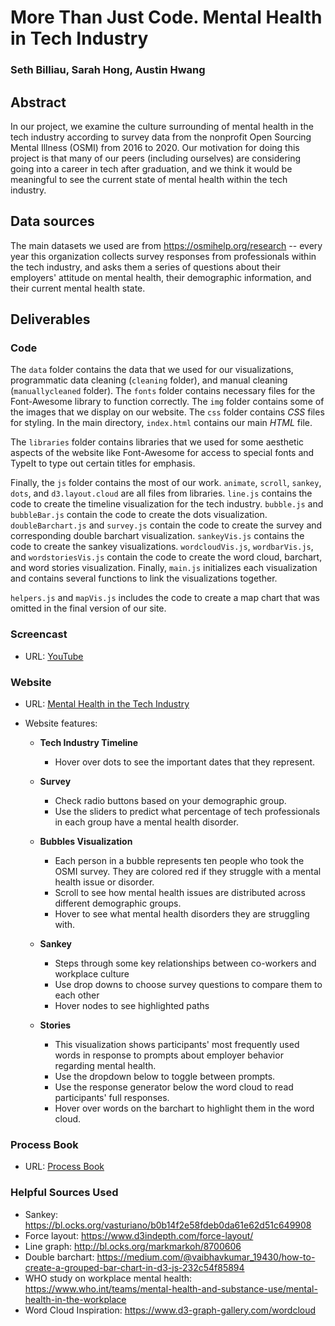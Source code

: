 # More Than Just Code. Mental Health in Tech Industry

### Seth Billiau, Sarah Hong, Austin Hwang

## Abstract

In our project, we examine the culture surrounding of mental health in the tech industry according to survey data from the nonprofit Open Sourcing Mental Illness (OSMI) from 2016 to 2020. Our motivation for doing this project is that many of our peers (including ourselves) are considering going into a career in tech after graduation, and we think it would be meaningful to see the current state of mental health within the tech industry. 

## Data sources
The main datasets we used are from https://osmihelp.org/research -- every year this organization collects survey responses from professionals within the tech industry, and asks them a series of questions about their employers' attitude on mental health, their demographic information, and their current mental health state.

## Deliverables

### Code

The `data` folder contains the data that we used for our visualizations, programmatic data cleaning (`cleaning` folder), and manual cleaning (`manuallycleaned` folder). The `fonts` folder contains necessary files for the Font-Awesome library to function correctly. The `img` folder contains some of the images that we display on our website. The `css` folder contains *CSS* files for styling. In the main directory, `index.html` contains our main *HTML* file. 

The `libraries` folder contains libraries that we used for some aesthetic aspects of the website like Font-Awesome for access to special fonts and TypeIt to type out certain titles for emphasis. 

Finally, the `js` folder contains the most of our work. `animate`, `scroll`, `sankey`, `dots`, and `d3.layout.cloud` are all files from libraries. `line.js` contains the code to create the timeline visualization for the tech industry. `bubble.js` and `bubbleBar.js` contain the code to create the dots visualization. `doubleBarchart.js` and `survey.js` contain the code to create the survey and corresponding double barchart visualization. `sankeyVis.js` contains the code to create the sankey visualizations. `wordcloudVis.js`, `wordbarVis.js`, and `wordstoriesVis.js` contain the code to create the word cloud, barchart, and word stories visualization. Finally, `main.js` initializes each visualization and contains several functions to link the visualizations together.

`helpers.js` and `mapVis.js` includes the code to create a map chart that was omitted in the final version of our site. 

### Screencast
- URL: [YouTube](TODO)

### Website

- URL: [Mental Health in the Tech Industry](https://austin-hwang.github.io/mental-health-tech/)
- Website features:

  - **Tech Industry Timeline**
    - Hover over dots to see the important dates that they represent. 

  - **Survey**
    - Check radio buttons based on your demographic group. 
    - Use the sliders to predict what percentage of tech professionals in each group have a mental health disorder.

  - **Bubbles Visualization**
    - Each person in a bubble represents ten people who took the OSMI survey. They are colored red if they struggle with a mental health issue or disorder. 
    - Scroll to see how mental health issues are distributed across different demographic groups.
    - Hover to see what mental health disorders they are struggling with.

  - **Sankey**
    - Steps through some key relationships between co-workers and workplace culture
    - Use drop downs to choose survey questions to compare them to each other
    - Hover nodes to see highlighted paths

  - **Stories**
    - This visualization shows participants' most frequently used words in response to prompts about employer behavior regarding mental health. 
    - Use the dropdown below to toggle between prompts.  
    - Use the response generator below the word cloud to read participants' full responses.    
    - Hover over words on the barchart to highlight them in the word cloud.

### Process Book

- URL: [Process Book](https://docs.google.com/document/d/1aOAqhj8ZtW3qWSxTRvcyOC-Ik3bKi29Fpku4HXvhh24/edit?usp=sharing)

### Helpful Sources Used
- Sankey: https://bl.ocks.org/vasturiano/b0b14f2e58fdeb0da61e62d51c649908
- Force layout: https://www.d3indepth.com/force-layout/
- Line graph: http://bl.ocks.org/markmarkoh/8700606
- Double barchart: https://medium.com/@vaibhavkumar_19430/how-to-create-a-grouped-bar-chart-in-d3-js-232c54f85894
- WHO study on workplace mental health: https://www.who.int/teams/mental-health-and-substance-use/mental-health-in-the-workplace
- Word Cloud Inspiration: https://www.d3-graph-gallery.com/wordcloud 
